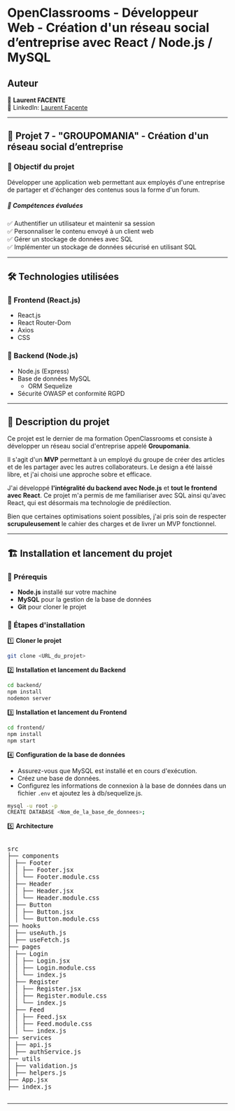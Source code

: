 #

# OpenClassrooms - Développeur Web - Création d'un réseau social d’entreprise avec React / Node.js / MySQL

## Auteur

👤 **Laurent FACENTE**\
📎 LinkedIn: [Laurent Facente](https://www.linkedin.com/in/laurentFacente/ "Visitez mon profil LinkedIn")

---

## 📌 Projet 7 - "GROUPOMANIA" - Création d'un réseau social d’entreprise

### 🎯 Objectif du projet

Développer une application web permettant aux employés d'une entreprise de partager et d'échanger des contenus sous la forme d'un forum.

##### 🚀 Compétences évaluées

✅ Authentifier un utilisateur et maintenir sa session\
✅ Personnaliser le contenu envoyé à un client web\
✅ Gérer un stockage de données avec SQL\
✅ Implémenter un stockage de données sécurisé en utilisant SQL

---

## 🛠 Technologies utilisées

### 🔹 Frontend (React.js)

- React.js
- React Router-Dom
- Axios
- CSS

### 🔹 Backend (Node.js)

- Node.js (Express)
- Base de données MySQL
  - ORM Sequelize
- Sécurité OWASP et conformité RGPD

---

## 📝 Description du projet

Ce projet est le dernier de ma formation OpenClassrooms et consiste à développer un réseau social d'entreprise appelé **Groupomania**.

Il s'agit d'un **MVP** permettant à un employé du groupe de créer des articles et de les partager avec les autres collaborateurs. Le design a été laissé libre, et j'ai choisi une approche sobre et efficace.

J'ai développé **l'intégralité du backend avec Node.js** et **tout le frontend avec React**. Ce projet m'a permis de me familiariser avec SQL ainsi qu'avec React, qui est désormais ma technologie de prédilection.

Bien que certaines optimisations soient possibles, j'ai pris soin de respecter **scrupuleusement** le cahier des charges et de livrer un MVP fonctionnel.

---

## 🏗 Installation et lancement du projet

### 🔧 Prérequis

- **Node.js** installé sur votre machine
- **MySQL** pour la gestion de la base de données
- **Git** pour cloner le projet

### 🚀 Étapes d'installation

1️⃣ **Cloner le projet**

```sh
git clone <URL_du_projet>
```

2️⃣ **Installation et lancement du Backend**

```sh
cd backend/
npm install
nodemon server
```

3️⃣ **Installation et lancement du Frontend**

```sh
cd frontend/
npm install
npm start
```

4️⃣ **Configuration de la base de données**

- Assurez-vous que MySQL est installé et en cours d'exécution.
- Créez une base de données.
- Configurez les informations de connexion à la base de données dans un fichier `.env` et ajoutez les à db/sequelize.js.

```sh
mysql -u root -p
CREATE DATABASE <Nom_de_la_base_de_donnees>;
```

5️⃣ **Architecture**

<pre>

src
├── components
│ ├── Footer
│ │ ├── Footer.jsx
│ │ └── Footer.module.css
│ ├── Header
│ │ ├── Header.jsx
│ │ └── Header.module.css
│ ├── Button
│ │ ├── Button.jsx
│ │ └── Button.module.css
├── hooks
│ ├── useAuth.js
│ ├── useFetch.js
├── pages
│ ├── Login
│ │ ├── Login.jsx
│ │ ├── Login.module.css
│ │ └── index.js
│ ├── Register
│ │ ├── Register.jsx
│ │ ├── Register.module.css
│ │ └── index.js
│ ├── Feed
│ │ ├── Feed.jsx
│ │ ├── Feed.module.css
│ │ └── index.js
├── services
│ ├── api.js
│ ├── authService.js
├── utils
│ ├── validation.js
│ ├── helpers.js
├── App.jsx
├── index.js

</pre>

---
